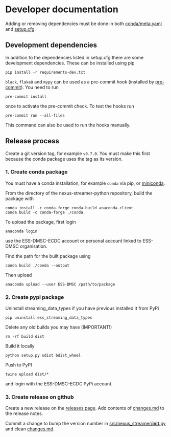 # Developer documentation

Adding or removing dependencies must be done in both [conda/meta.yaml](conda/meta.yaml) and [setup.cfg](setup.cfg).

## Development dependencies

In addition to the dependencies listed in setup.cfg there are some development dependencies.
These can be installed using pip

```commandline
pip install -r requirements-dev.txt
```

`black`, `flake8` and `mypy` can be used as a pre-commit hook (installed by [pre-commit](https://pre-commit.com/)).
You need to run
```commandline
pre-commit install
```
once to activate the pre-commit check.
To test the hooks run
```commandline
pre-commit run --all-files
```
This command can also be used to run the hooks manually.

## Release process

Create a git version tag, for example `v0.7.0`. You must make this first because the conda package uses the tag as its version.

### 1. Create conda package

You must have a conda installation, for example `conda` via pip, or [miniconda](https://docs.conda.io/en/latest/miniconda.html).

From the directory of the nexus-streamer-python repository, build the package with
```commandline
conda install -c conda-forge conda-build anaconda-client
conda build -c conda-forge ./conda
```

To upload the package, first login
```commandline
anaconda login
```
use the ESS-DMSC-ECDC account or personal account linked to ESS-DMSC organisation.

Find the path for the built package using
```commandline
conda build ./conda --output
```

Then upload
```commandline
anaconda upload --user ESS-DMSC /path/to/package
```

### 2. Create pypi package

Uninstall streaming_data_types if you have previous installed it from PyPi
```commandline
pip uninstall ess_streaming_data_types
```

Delete any old builds you may have (IMPORTANT!)
```commandline
rm -rf build dist
```

Build it locally
```commandline
python setup.py sdist bdist_wheel
```

Push to PyPI
```commandline
twine upload dist/*
```
and login with the ESS-DMSC-ECDC PyPi account. 

### 3. Create release on github

Create a new release on the [releases page](https://github.com/ess-dmsc/nexus-streamer-python/releases). Add contents of [changes.md](changes.md) to the release notes.

Commit a change to bump the version number in [src/nexus_streamer/__init__.py](src/nexus_streamer/__init__.py) and clean [changes.md](changes.md). 
